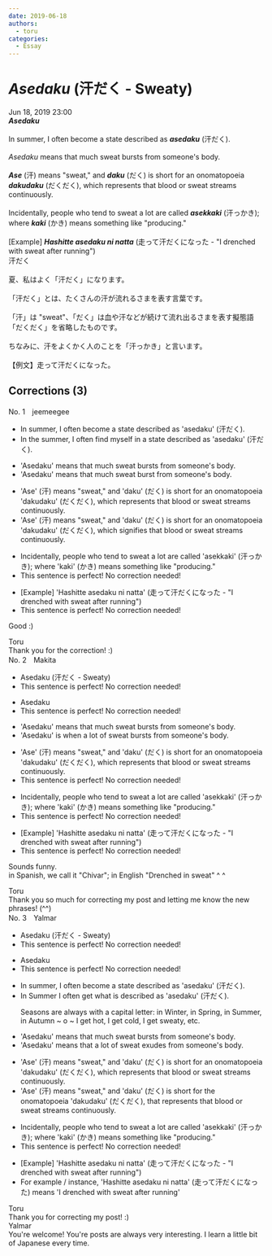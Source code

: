 ```yaml
---
date: 2019-06-18
authors:
  - toru
categories:
  - Essay
---
```


<h1 id="subject_show"><strong><em>Asedaku</strong></em> (汗だく - Sweaty)</h1>
<div class="date">Jun 18, 2019 23:00</div>
<div id="post"><div id="body_show_ori">
<strong><em>Asedaku</strong></em><br/><br/>In summer, I often become a state described as <strong><em>asedaku</em></strong> (汗だく).<br/><br/><em>Asedaku</em> means that much sweat bursts from someone's body.<br/><br/><strong><em>Ase</em></strong> (汗) means "sweat," and <strong><em>daku</em></strong> (だく) is short for an onomatopoeia <strong><em>dakudaku</em></strong> (だくだく), which represents that blood or sweat streams continuously.<br/><br/>Incidentally, people who tend to sweat a lot are called <strong><em>asekkaki</em></strong> (汗っかき); where <strong><em>kaki</em></strong> (かき) means something like "producing."<br/><br/>[Example] <strong><em>Hashitte asedaku ni natta</em></strong> (走って汗だくになった - "I drenched with sweat after running")
</div></div>

<!-- more -->

<div id="post_ja"><div id="body_show_mo">
汗だく<br/><br/>夏、私はよく「汗だく」になります。<br/><br/>「汗だく」とは、たくさんの汗が流れるさまを表す言葉です。<br/><br/>「汗」は "sweat"、「だく」は血や汗などが続けて流れ出るさまを表す擬態語「だくだく」を省略したものです。<br/><br/>ちなみに、汗をよくかく人のことを「汗っかき」と言います。<br/><br/>【例文】走って汗だくになった。
</div></div>

## Corrections (3)
<div id="block"><div class="first_name"> No. 1　<span class="just_name">jeemeegee</span></div><div id="block2">
<ul class="correction_field">
<li class="incorrect">In summer, I often become a state described as 'asedaku' (汗だく).</li>
<li class="corrected correct">
In <span class="f_bold">the </span>summer, I often <span class="f_bold">find myself in</span> a state described as 'asedaku' (汗だく).
</li>
</ul>
<ul class="correction_field">
<li class="incorrect">'Asedaku' means that much sweat bursts from someone's body.</li>
<li class="corrected correct">
'Asedaku' means that much sweat <span class="f_bold">burst</span> from someone's body.
</li>
</ul>
<ul class="correction_field">
<li class="incorrect">'Ase' (汗) means "sweat," and 'daku' (だく) is short for an onomatopoeia 'dakudaku' (だくだく), which represents that blood or sweat streams continuously.</li>
<li class="corrected correct">
'Ase' (汗) means "sweat," and 'daku' (だく) is short for an onomatopoeia 'dakudaku' (だくだく), which <span class="f_bold">signifies</span> that blood or sweat streams continuously.
</li>
</ul>
<ul class="correction_field">
<li class="incorrect">Incidentally, people who tend to sweat a lot are called 'asekkaki' (汗っかき); where 'kaki' (かき) means something like "producing."</li>
<li class="corrected perfect">This sentence is perfect! No correction needed!</li>
</ul>
<ul class="correction_field">
<li class="incorrect">[Example] 'Hashitte asedaku ni natta' (走って汗だくになった - "I drenched with sweat after running")</li>
<li class="corrected perfect">This sentence is perfect! No correction needed!</li>
</ul>
<p class="comment_small">
 Good :)
</p>

</div><div class="name"><span class="just_name">Toru</span><br>
Thank you for the correction! :)
</div>
</div>
<div id="block"><div class="first_name"> No. 2　<span class="just_name">Makita</span></div><div id="block2">
<ul class="correction_field">
<li class="incorrect">Asedaku (汗だく - Sweaty)</li>
<li class="corrected perfect">This sentence is perfect! No correction needed!</li>
</ul>
<ul class="correction_field">
<li class="incorrect">Asedaku</li>
<li class="corrected perfect">This sentence is perfect! No correction needed!</li>
</ul>
<ul class="correction_field">
<li class="incorrect">'Asedaku' means that much sweat bursts from someone's body.</li>
<li class="corrected correct">
'Asedaku' <span class="f_red">is when a lot of</span> sweat bursts from someone's body.
</li>
</ul>
<ul class="correction_field">
<li class="incorrect">'Ase' (汗) means "sweat," and 'daku' (だく) is short for an onomatopoeia 'dakudaku' (だくだく), which represents that blood or sweat streams continuously.</li>
<li class="corrected perfect">This sentence is perfect! No correction needed!</li>
</ul>
<ul class="correction_field">
<li class="incorrect">Incidentally, people who tend to sweat a lot are called 'asekkaki' (汗っかき); where 'kaki' (かき) means something like "producing."</li>
<li class="corrected perfect">This sentence is perfect! No correction needed!</li>
</ul>
<ul class="correction_field">
<li class="incorrect">[Example] 'Hashitte asedaku ni natta' (走って汗だくになった - "I drenched with sweat after running")</li>
<li class="corrected perfect">This sentence is perfect! No correction needed!</li>
</ul>
<p class="comment_small">
 Sounds funny.
 <br/>
 in Spanish, we call it "Chivar"; in English "Drenched in sweat" ^ ^
</p>

</div><div class="name"><span class="just_name">Toru</span><br>
Thank you so much for correcting my post and letting me know the new phrases! (^^)
</div>
</div>
<div id="block"><div class="first_name"> No. 3　<span class="just_name">Yalmar</span></div><div id="block2">
<ul class="correction_field">
<li class="incorrect">Asedaku (汗だく - Sweaty)</li>
<li class="corrected perfect">This sentence is perfect! No correction needed!</li>
</ul>
<ul class="correction_field">
<li class="incorrect">Asedaku</li>
<li class="corrected perfect">This sentence is perfect! No correction needed!</li>
</ul>
<ul class="correction_field">
<li class="incorrect">In summer, I often become a state described as 'asedaku' (汗だく).</li>
<li class="corrected correct">
<span class="f_red">In Summer</span> I often <span class="f_red">get what is</span> described as 'asedaku' (汗だく).
<p class="correction_comment">Seasons are always with a capital letter: in Winter, in Spring, in Summer, in Autumn ~ o ~ I get hot, I get cold, I get sweaty, etc.</p>
</li>
</ul>
<ul class="correction_field">
<li class="incorrect">'Asedaku' means that much sweat bursts from someone's body.</li>
<li class="corrected correct">
'Asedaku' means that <span class="f_red">a lot of</span> sweat <span class="f_red">exudes</span> from someone's body.
</li>
</ul>
<ul class="correction_field">
<li class="incorrect">'Ase' (汗) means "sweat," and 'daku' (だく) is short for an onomatopoeia 'dakudaku' (だくだく), which represents that blood or sweat streams continuously.</li>
<li class="corrected correct">
'Ase' (汗) means "sweat," and 'daku' (だく) is short for <span class="f_red">the</span> onomatopoeia 'dakudaku' (だくだく), <span class="f_red">that</span> represents that blood or sweat streams continuously.
</li>
</ul>
<ul class="correction_field">
<li class="incorrect">Incidentally, people who tend to sweat a lot are called 'asekkaki' (汗っかき); where 'kaki' (かき) means something like "producing."</li>
<li class="corrected perfect">This sentence is perfect! No correction needed!</li>
</ul>
<ul class="correction_field">
<li class="incorrect">[Example] 'Hashitte asedaku ni natta' (走って汗だくになった - "I drenched with sweat after running")</li>
<li class="corrected correct">
<span class="f_red">For example / instance,</span> 'Hashitte asedaku ni natta' (走って汗だくになった) <span class="f_red">means '</span>I drenched with sweat after running<span class="f_red">'</span>
</li>
</ul>
</div><div class="name"><span class="just_name">Toru</span><br>
Thank you for correcting my post! :)
</div>
<div class="name"><span class="just_name">Yalmar</span><br>
You're welcome! You're posts are always very interesting. I learn a little bit of Japanese every time.
</div>
</div>

